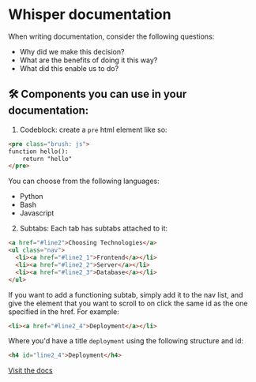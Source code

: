 # Whisper documentation

When writing documentation, consider the following questions:

- Why did we make this decision?
- What are the benefits of doing it this way?
- What did this enable us to do?

## 🛠️ Components you can use in your documentation:

1. Codeblock: create a `pre` html element like so:

```html
<pre class="brush: js">
function hello():
    return "hello"
</pre>
```

You can choose from the following languages:

- Python
- Bash
- Javascript

2. Subtabs: Each tab has subtabs attached to it:

```html
<a href="#line2">Choosing Technologies</a>
<ul class="nav">
  <li><a href="#line2_1">Frontend</a></li>
  <li><a href="#line2_2">Server</a></li>
  <li><a href="#line2_3">Database</a></li>
</ul>
```

If you want to add a functioning subtab, simply add it to the nav list, and give the element that you want to scroll to on click the same id as the one specified in the href. For example:

```html
<li><a href="#line2_4">Deployment</a></li>
```

Where you'd have a title `deployment` using the following structure and id:

```html
<h4 id="line2_4">Deployment</h4>
```

[Visit the docs](https://whisper-inc.github.io/docs)
